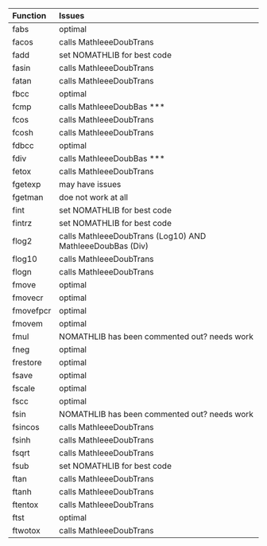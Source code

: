 |  Function       | Issues     |
| :------------- | :---------- |
| fabs | optimal |
| facos | calls MathIeeeDoubTrans |
| fadd | set NOMATHLIB for best code |
| fasin | calls MathIeeeDoubTrans |
| fatan | calls MathIeeeDoubTrans |
| fbcc | optimal |
| fcmp | calls MathIeeeDoubBas *** |
| fcos | calls MathIeeeDoubTrans |
| fcosh | calls MathIeeeDoubTrans |
| fdbcc | optimal |
| fdiv | calls MathIeeeDoubBas *** |
| fetox | calls MathIeeeDoubTrans |
| fgetexp | may have issues |
| fgetman | doe not work at all |
| fint | set NOMATHLIB for best code |
| fintrz | set NOMATHLIB for best code |
| flog2 | calls MathIeeeDoubTrans (Log10) AND MathIeeeDoubBas (Div) |
| flog10 | calls MathIeeeDoubTrans |
| flogn | calls MathIeeeDoubTrans |
| fmove | optimal |
| fmovecr | optimal |
| fmovefpcr | optimal |
| fmovem | optimal |
| fmul | NOMATHLIB has been commented out? needs work |
| fneg | optimal |
| frestore | optimal |
| fsave | optimal |
| fscale | optimal |
| fscc | optimal |
| fsin | NOMATHLIB has been commented out? needs work |
| fsincos | calls MathIeeeDoubTrans |
| fsinh | calls MathIeeeDoubTrans |
| fsqrt | calls MathIeeeDoubTrans |
| fsub | set NOMATHLIB for best code |
| ftan | calls MathIeeeDoubTrans |
| ftanh | calls MathIeeeDoubTrans |
| ftentox | calls MathIeeeDoubTrans |
| ftst | optimal |
| ftwotox | calls MathIeeeDoubTrans |
